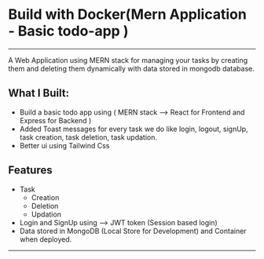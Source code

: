# Build with Docker(Mern Application - Basic todo-app )

---

A Web Application using MERN stack for managing your tasks by creating them and deleting them dynamically with data stored in mongodb database.

## What I Built:
  - Build a basic todo app using ( MERN stack  --> React for Frontend and Express for Backend )
  - Added Toast messages for every task we do like login, logout, signUp, task creation, task deletion, task updation.
  - Better ui using Tailwind Css

## Features
  - Task
      - Creation
      - Deletion
      - Updation
  - Login and SignUp using --> JWT token (Session based login)
  - Data stored in MongoDB (Local Store for Development) and Container when deployed.

---


